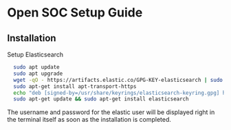 # Open SOC Setup Guide 


## Installation

Setup Elasticsearch

```bash
  sudo apt update
  sudo apt upgrade
  wget -qO - https://artifacts.elastic.co/GPG-KEY-elasticsearch | sudo gpg --dearmor -o /usr/share/keyrings/elasticsearch-keyring.gpg
  sudo apt-get install apt-transport-https
  echo "deb [signed-by=/usr/share/keyrings/elasticsearch-keyring.gpg] https://artifacts.elastic.co/packages/8.x/apt stable main" | sudo tee /etc/apt/sources.list.d/elastic-8.x.list
  sudo apt-get update && sudo apt-get install elasticsearch
```
The username and password for the elastic user will be displayed right in the terminal itself as soon as the installation is completed. 
